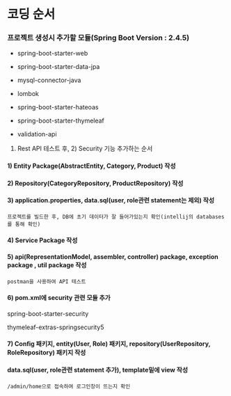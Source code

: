 # 코딩 순서

### 프로젝트 생성시 추가할 모듈(Spring Boot Version : 2.4.5)
- spring-boot-starter-web
- spring-boot-starter-data-jpa
- mysql-connector-java
- lombok
- spring-boot-starter-hateoas
- spring-boot-starter-thymeleaf

- validation-api

1) Rest API 테스트 후, 2) Security 기능 추가하는 순서


#### 1) Entity Package(AbstractEntity, Category, Product) 작성
#### 2) Repository(CategoryRepository, ProductRepository) 작성
#### 3) application.properties, data.sql(user, role관련 statement는 제외) 작성

`프로젝트를 빌드한 후, DB에 초기 데이터가 잘 들어가있는지 확인(intellij의 databases를 통해 확인)`

#### 4) Service Package 작성

#### 5) api(RepresentationModel, assembler, controller) package, exception package , util package 작성

`postman을 사용하여 API 테스트`

#### 6) pom.xml에 security 관련 모듈 추가
spring-boot-starter-security

thymeleaf-extras-springsecurity5

#### 7) Config 패키지,  entity(User, Role) 패키지,  repository(UserRepository, RoleRepository)  패키지 작성
#### data.sql(user, role관련 statement  추가), template밑에 view 작성

`/admin/home으로 접속하여 로그인창이 뜨는지 확인`
